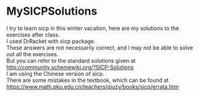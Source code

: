 # MySICPSolutions  
I try to learn sicp in this winter vacation, here are my solutions to the exercises after class.  
I used DrRacket with sicp package.  
These answers are not necessarily correct, and I may not be able to solve out all the exercises.  
But you can refer to the standard solutions given at http://community.schemewiki.org/?SICP-Solutions  
I am using the Chinese version of sicp.  
There are some mistakes in the textbook, which can be found at https://www.math.pku.edu.cn/teachers/qiuzy/books/sicp/errata.htm  

